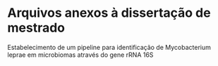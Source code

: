 # Arquivos anexos à dissertação de mestrado
Estabelecimento de um pipeline para identificação de Mycobacterium leprae em microbiomas através do gene rRNA 16S
